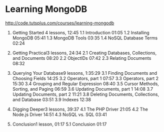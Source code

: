 # Learning MongoDB

http://code.tutsplus.com/courses/learning-mongodb

1. Getting Started 4 lessons, 12:45
    1.1 Introduction 01:05
    1.2 Installing MongoDB 05:41
    1.3 MongoDB Tools 03:35
    1.4 NoSQL Database Terms 02:24

2. Getting Practical3 lessons, 24:34
    2.1 Creating Databases, Collections, and Documents 08:20
    2.2 ObjectIDs 07:42
    2.3 Relating Documents 08:32

3. Querying Your Database9 lessons, 1:35:29
    3.1 Finding Documents and Choosing Fields 14:25
    3.2 Operators, part 1 07:57
    3.3 Operators, part 2 15:30
    3.4 Grouping and Regular Expression 08:40
    3.5 Cursor Methods, Sorting, and Paging 06:59
    3.6 Updating Documents, part 1 14:08
    3.7 Updating Documents, part 2 11:21
    3.8 Deleting Documents, Collections, and Database 03:51
    3.9 Indexes 12:38

4. Digging Deeper3 lessons, 39:37
    4.1 The PHP Driver 21:05
    4.2 The Node.js Driver 14:51
    4.3 NoSQL vs. SQL 03:41

5. Conclusion1 lesson, 01:17
    5.1 Conclusion 01:17